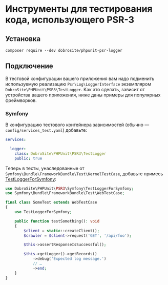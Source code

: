 # Инструменты для тестирования кода, использующего PSR-3

## Установка

    composer require --dev dobrosite/phpunit-psr-logger

## Подключение

В тестовой конфигурации вашего приложения вам надо подменить используемую реализацию
`Psr\Log\LoggerInterface` экземпляром `DobroSite\PHPUnit\PSR3\TestLogger`. Как это
сделать, зависит от устройства вашего приложения, ниже даны примеры для популярных фреймворков.

### Symfony

В конфигурацию тестового контейнера зависимостей (обычно — `config/services_test.yaml`) добавьте:

```yaml
services:

  logger:
    class: DobroSite\PHPUnit\PSR3\TestLogger
    public: true
```

Теперь в тесты, унаследованные от `Symfony\Bundle\FrameworkBundle\Test\KernelTestCase`, добавьте
примесь [TestLoggerForSymfony](src/Symfony/TestLoggerForSymfony.php):

```php
use DobroSite\PHPUnit\PSR3\Symfony\TestLoggerForSymfony;
use Symfony\Bundle\FrameworkBundle\Test\WebTestCase;

final class SomeTest extends WebTestCase
{
    use TestLoggerForSymfony;

    public function testSomething(): void
    {
        $client = static::createClient();
        $crawler = $client->request('GET', '/api/foo');

        $this->assertResponseIsSuccessful();

        $this->getLogger()->getRecords()
            ->debug('Expected log message.')
            // …
            ->end;
    }
}
```
